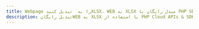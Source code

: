 ---title: Webpage را به  تبدیل کنیدXLSX، WEB به XLSX مبدل رایگان یا PHP SDKdescription: تبدیل رایگانWEB به XLSX با استفاده از PHP Cloud APIs & SDK همچنین اسناد PDF را در Cloud ایجاد، ویرایش و رندر کنید.---